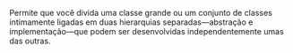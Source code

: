 Permite que você divida uma classe grande ou um conjunto de classes intimamente ligadas em duas hierarquias separadas—abstração e implementação—que podem ser desenvolvidas independentemente umas das outras.